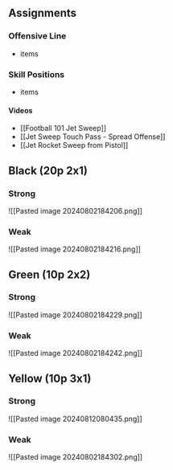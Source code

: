 ## Assignments

### Offensive Line
- items

### Skill Positions
- items

#### Videos
- [[Football 101 Jet Sweep]]
- [[Jet Sweep Touch Pass - Spread Offense]]
- [[Jet Rocket Sweep from Pistol]]


## Black (20p 2x1)

### Strong
![[Pasted image 20240802184206.png]]

### Weak
![[Pasted image 20240802184216.png]]

## Green (10p 2x2)

### Strong
![[Pasted image 20240802184229.png]]

### Weak
![[Pasted image 20240802184242.png]]

## Yellow (10p 3x1)

### Strong
![[Pasted image 20240812080435.png]]

### Weak
![[Pasted image 20240802184302.png]]